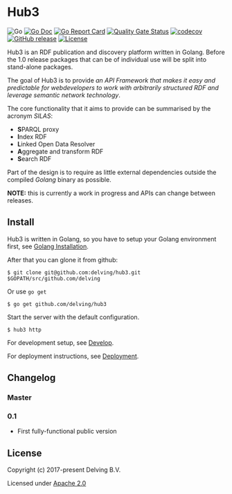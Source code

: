 # Hub3 

![Go](https://github.com/delving/hub3/workflows/Go/badge.svg)
[![Go Doc](https://img.shields.io/badge/godoc-reference-blue.svg)](http://godoc.org/github.com/delving/hub3)
[![Go Report Card](https://goreportcard.com/badge/github.com/delving/hub3)](https://goreportcard.com/report/github.com/delving/hub3)
[![Quality Gate Status](https://sonarcloud.io/api/project_badges/measure?project=delving_hub3&metric=alert_status)](https://sonarcloud.io/dashboard?id=delving_hub3)
[![codecov](https://codecov.io/gh/delving/hub3/branch/master/graph/badge.svg)](https://codecov.io/gh/delving/hub3)
[![GitHub release](https://img.shields.io/github/release/delving/hub3)](https://github.com/delving/hub3/releases/latest)
[![License](https://img.shields.io/badge/License-Apache%202.0-blue.svg)](https://opensource.org/licenses/Apache-2.0)



Hub3 is an RDF publication and discovery platform written in Golang. Before the 1.0 release packages that can be of individual use will be split into stand-alone packages.

The goal of Hub3 is to provide *an API Framework that makes it easy and predictable for webdevelopers to work with arbitrarily structured RDF and leverage semantic network technology*.

The core functionality that it aims to provide can be summarised by the acronym *SILAS*:

* **S**PARQL proxy
* **I**ndex RDF
* **L**inked Open Data Resolver
* **A**ggregate and transform RDF
* **S**earch RDF

Part of the design is to require as little external dependencies outside the compiled *Golang* binary as possible. 

**NOTE:** this is currently a work in progress and APIs can change between releases.

## Install

Hub3 is written in Golang, so you have to setup your Golang environment first, see [Golang Installation].

After that you can glone it from github:

    $ git clone git@github.com:delving/hub3.git $GOPATH/src/github.com/delving

Or use `go get`

    $ go get github.com/delving/hub3

Start the server with the default configuration.

    $ hub3 http

For development setup, see [Develop](./docs/hub3/development.md).

For deployment instructions, see [Deployment](./docs/hub3/deployment.md).

## Changelog

### Master

### 0.1

* First fully-functional public version

## License

Copyright (c) 2017-present Delving B.V.

Licensed under [Apache 2.0](./License)

[Golang Installation]: https://golang.org/doc/install












